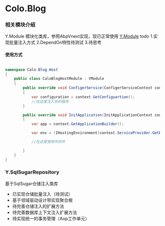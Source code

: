 # Colo.Blog
### 相关模块介绍
Y.Module
模块化类库，参照AbpVnext实现，现已正常使用
[Y.Module](http://https://www.nuget.org/packages/Y.Module)
todo
1.实现批量注入方式
2.DependOn特性待测试
3.待思考
#### 使用方式
```c#

namespace Calo.Blog.Host
{
    public class CaloBlogHostModule : YModule
    {
        public override void ConfigerService(ConfigerServiceContext context)
        {
            var configuration = context.GetConfiguartion();
            //在这里注入你的服务
        }

        public override void InitApplication(InitApplicationContext context)
        {
            var app = context.GetApplicationBuilder();

            var env = (IHostingEnvironment)context.ServiceProvider.GetRequiredService<IWebHostEnvironment>();

            //在这里使用中间件

        }
    }
}

```
### Y.SqlSugarRepository

基于SqlSugar仓储注入类库
- 已实现仓储批量注入（待测试）
- 基于领域驱动设计带实现聚合根
- 待完善仓储注入的扩展方法
- 待完善数据库上下文注入扩展方法
- 待实现统一的事务管理（Aop工作单元）


